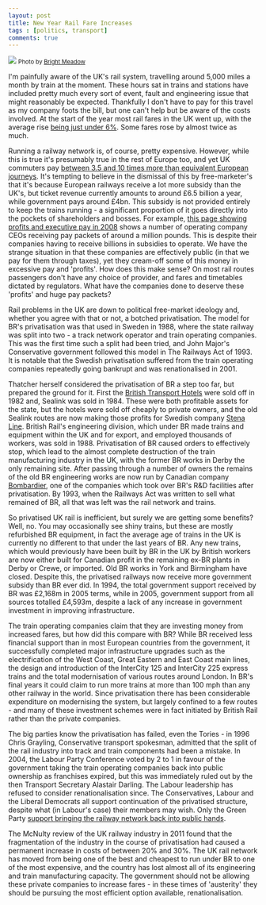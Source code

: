 ```yaml
---
layout: post
title: New Year Rail Fare Increases
tags : [politics, transport]
comments: true
---
```


<img src="../../../images/train.jpg">
<small>Photo by <a href="http://www.flickr.com/people/brightmeadow/">Bright Meadow</a></small>

I'm painfully aware of the UK's rail system, travelling around 5,000 miles a month by train at the moment. These hours sat in trains and stations have included pretty much every sort of event, fault and engineering issue that might reasonably be expected. Thankfully I don't have to pay for this travel as my company foots the bill, but one can't help but be aware of the costs involved. At the start of the year most rail fares in the UK went up, with the average rise <a href="http://www.bbc.co.uk/news/uk-16380479">being just under 6%</a>. Some fares rose by almost twice as much.

Running a railway network is, of course, pretty expensive. However, while this is true it's presumably true in the rest of Europe too, and yet UK commuters pay <a href="http://www.bettertransport.org.uk/media/30-dec-european-fares-rises">between 3.5 and 10 times more than equivalent European journeys</a>. It's tempting to believe in the dismissal of this by free-marketer's that it's because European railways receive a lot more subsidy than the UK's, but ticket revenue currently amounts to around £6.5 billion a year, while government pays around £4bn. This subsidy is not provided entirely to keep the trains running - a significant proportion of it goes directly into the pockets of shareholders and bosses. For example, <a href="http://www.telegraph.co.uk/news/uknews/1574708/Rail-companies-profits-fares-and-salaries.html">this page showing profits and executive pay in 2008</a> shows a number of operating company CEOs receiving pay packets of around a million pounds. This is despite their companies having to receive billions in subsidies to operate. We have the strange situation in that these companies are effectively public (in that we pay for them through taxes), yet they cream-off some of this money in excessive pay and 'profits'. How does this make sense? On most rail routes passengers don't have any choice of provider, and fares and timetables dictated by regulators. What have the companies done to deserve these 'profits' and huge pay packets?

Rail problems in the UK are down to political free-market ideology and, whether you agree with that or not, a botched privatisation. The model for BR's privatisation was that used in Sweden in 1988, where the state railway was split into two - a track network operator and train operating companies. This was the first time such a split had been tried, and John Major's Conservative government followed this model in The Railways Act of 1993. It is notable that the Swedish privatisation suffered from the train operating companies repeatedly going bankrupt and was renationalised in 2001.

Thatcher herself considered the privatisation of BR a step too far, but prepared the ground for it. First the <a href="http://en.wikipedia.org/wiki/British_Transport_Hotels">British Transport Hotels</a> were sold off in 1982 and, Sealink was sold in 1984. These were both profitable assets for the state, but the hotels were sold off cheaply to private owners, and the old Sealink routes are now making those profits for Swedish company <a href="http://www.stenaline.com/stena-line/">Stena Line</a>. British Rail's engineering division, which under BR made trains and equipment within the UK and for export, and employed thousands of workers, was sold in 1988. Privatisation of BR caused orders to effectively stop, which lead to the almost complete destruction of the train manufacturing industry in the UK, with the former BR works in Derby the only remaining site. After passing through a number of owners the remains of the old BR engineering works are now run by Canadian company <a href="http://www.bombardier.com/">Bombardier</a>, one of the companies which took over BR's R&D facilities after privatisation. By 1993, when the Railways Act was written to sell what remained of BR, all that was left was the rail network and trains.

So privatised UK rail is inefficient, but surely we are getting some benefits? Well, no. You may occasionally see shiny trains, but these are mostly refurbished BR equipment, in fact the average age of trains in the UK is currently no different to that under the last years of BR. Any new trains, which would previously have been built by BR in the UK by British workers are now either built for Canadian profit in the remaining ex-BR plants in Derby or Crewe, or imported. Old BR works in York and Birmingham have closed. Despite this, the privatised railways now receive more government subsidy than BR ever did. In 1994, the total government support received by BR was £2,168m in 2005 terms, while in 2005, government support from all sources totalled £4,593m, despite a lack of any increase in government investment in improving infrastructure.

The train operating companies claim that they are investing money from increased fares, but how did this compare with BR? While BR received less financial support than in most European countries from the government, it successfully completed major infrastructure upgrades such as the electrification of the West Coast, Great Eastern and East Coast main lines, the design and introduction of the InterCity 125 and InterCity 225 express trains and the total modernisation of various routes around London. In BR's final years it could claim to run more trains at more than 100 mph than any other railway in the world. Since privatisation there has been considerable expenditure on modernising the system, but largely confined to a few routes - and many of these investment schemes were in fact initiated by British Rail rather than the private companies.

The big parties know the privatisation has failed, even the Tories - in 1996 Chris Grayling, Conservative transport spokesman, admitted that the split of the rail industry into track and train components had been a mistake. In 2004, the Labour Party Conference voted by 2 to 1 in favour of the government taking the train operating companies back into public ownership as franchises expired, but this was immediately ruled out by the then Transport Secretary Alastair Darling. The Labour leadership has refused to consider renationalisation since. The Conservatives, Labour and the Liberal Democrats all support continuation of the privatised structure, despite what (in Labour's case) their members may wish. Only the Green Party <a href="http://www.greenparty.org.uk/policies/transport_2010.html">support bringing the railway network back into public hands</a>.

The McNulty review of the UK railway industry in 2011 found that the fragmentation of the industry in the course of privatisation had caused a permanent increase in costs of between 20% and 30%. The UK rail network has moved from being one of the best and cheapest to run under BR to one of the most expensive, and the country has lost almost all of its engineering and train manufacturing capacity. The government should not be allowing these private companies to increase fares - in these times of 'austerity' they should be pursuing the most efficient option available, renationalisation.
